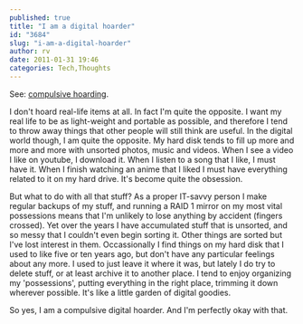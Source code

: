 ```yaml
---
published: true
title: "I am a digital hoarder"
id: "3684"
slug: "i-am-a-digital-hoarder"
author: rv
date: 2011-01-31 19:46
categories: Tech,Thoughts
---
```

See: <a href="https://en.wikipedia.org/wiki/Compulsive_hoarding" target="_blank">compulsive hoarding</a>.

I don't hoard real-life items at all. In fact I'm quite the opposite. I want my real life to be as light-weight and portable as possible, and therefore I tend to throw away things that other people will still think are useful. In the digital world though, I am quite the opposite. My hard disk tends to fill up more and more and more with unsorted photos, music and videos. When I see a video I like on youtube, I download it. When I listen to a song that I like, I must have it. When I finish watching an anime that I liked I must have everything related to it on my hard drive. It's become quite the obsession.

But what to do with all that stuff? As a proper IT-savvy person I make regular backups of my stuff, and running a RAID 1 mirror on my most vital possessions means that I'm unlikely to lose anything by accident (fingers crossed). Yet over the years I have accumulated stuff that is unsorted, and so messy that I couldn't even begin sorting it. Other things are sorted but I've lost interest in them. Occassionally I find things on my hard disk that I used to like five or ten years ago, but don't have any particular feelings about any more. I used to just leave it where it was, but lately I do try to delete stuff, or at least archive it to another place. I tend to enjoy organizing my 'possessions', putting everything in the right place, trimming it down wherever possible. It's like a little garden of digital goodies.

So yes, I am a compulsive digital hoarder. And I'm perfectly okay with that.

&nbsp;